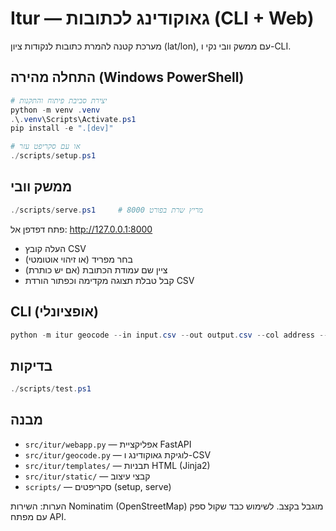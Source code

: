 # Itur — גאוקודינג לכתובות (CLI + Web)

מערכת קטנה להמרת כתובות לנקודות ציון (lat/lon), עם ממשק וובי נקי ו-CLI.

## התחלה מהירה (Windows PowerShell)

```powershell
# יצירת סביבת פיתוח והתקנות
python -m venv .venv
.\.venv\Scripts\Activate.ps1
pip install -e ".[dev]"

# או עם סקריפט עזר
./scripts/setup.ps1
```

## ממשק וובי

```powershell
./scripts/serve.ps1     # מריץ שרת בפורט 8000
```

פתח דפדפן אל: http://127.0.0.1:8000

- העלה קובץ CSV
- בחר מפריד (או זיהוי אוטומטי)
- ציין שם עמודת הכתובת (אם יש כותרת)
- קבל טבלת תצוגה מקדימה וכפתור הורדת CSV

## CLI (אופציונלי)

```powershell
python -m itur geocode --in input.csv --out output.csv --col address --sep ","
```

## בדיקות

```powershell
./scripts/test.ps1
```

## מבנה

- `src/itur/webapp.py` — אפליקציית FastAPI
- `src/itur/geocode.py` — לוגיקת גאוקודינג ו-CSV
- `src/itur/templates/` — תבניות HTML (Jinja2)
- `src/itur/static/` — קבצי עיצוב
- `scripts/` — סקריפטים (setup, serve)

הערות: השירות Nominatim (OpenStreetMap) מוגבל בקצב. לשימוש כבד שקול ספק עם מפתח API.
